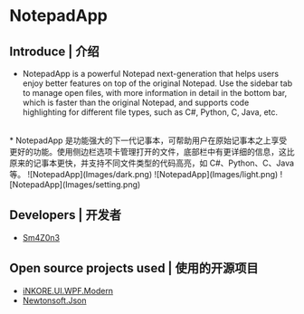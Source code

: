 # NotepadApp
## Introduce | 介绍
* NotepadApp is a powerful Notepad next-generation that helps users enjoy better features on top of the original Notepad. Use the sidebar tab to manage open files, with more information in detail in the bottom bar, which is faster than the original Notepad, and supports code highlighting for different file types, such as C#, Python, C, Java, etc.
<br>
* NotepadApp 是功能强大的下一代记事本，可帮助用户在原始记事本之上享受更好的功能。使用侧边栏选项卡管理打开的文件，底部栏中有更详细的信息，这比原来的记事本更快，并支持不同文件类型的代码高亮，如 C#、Python、C、Java 等。
![NotepadApp](Images/dark.png)
![NotepadApp](Images/light.png)
![NotepadApp](Images/setting.png)

## Developers | 开发者
- [Sm4Z0n3](https://github.com/SmaZone2020)

## Open source projects used | 使用的开源项目
- [iNKORE.UI.WPF.Modern](https://github.com/iNKORE-NET/UI.WPF.Modern)
- [Newtonsoft.Json](https://www.newtonsoft.com/json)